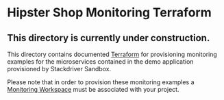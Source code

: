 Hipster Shop Monitoring Terraform
================================================================================

## This directory is currently under construction.

This directory contains documented [Terraform] for provisioning monitoring examples
for the microservices contained in the demo application provisioned by Stackdriver Sandbox.

Please note that in order to provision these monitoring examples a [Monitoring Workspace] 
must be associated with your project.

[Terraform]: https://www.terraform.io/
[Monitoring Workspace]: https://cloud.google.com/monitoring/workspaces/create